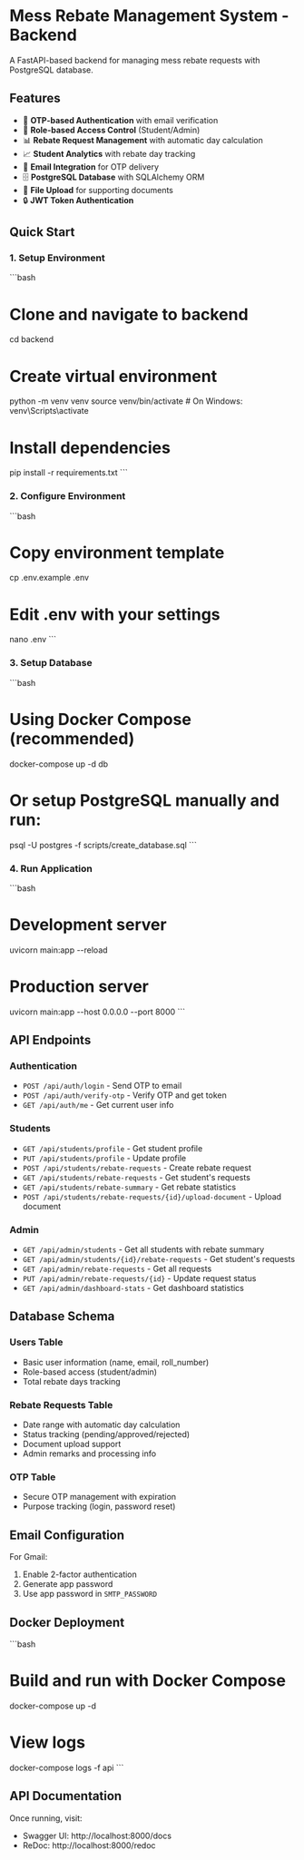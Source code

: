 # Mess Rebate Management System - Backend

A FastAPI-based backend for managing mess rebate requests with PostgreSQL database.

## Features

- 🔐 **OTP-based Authentication** with email verification
- 👥 **Role-based Access Control** (Student/Admin)
- 📊 **Rebate Request Management** with automatic day calculation
- 📈 **Student Analytics** with rebate day tracking
- 📧 **Email Integration** for OTP delivery
- 🗄️ **PostgreSQL Database** with SQLAlchemy ORM
- 📁 **File Upload** for supporting documents
- 🔒 **JWT Token Authentication**

## Quick Start

### 1. Setup Environment

\`\`\`bash
# Clone and navigate to backend
cd backend

# Create virtual environment
python -m venv venv
source venv/bin/activate  # On Windows: venv\Scripts\activate

# Install dependencies
pip install -r requirements.txt
\`\`\`

### 2. Configure Environment

\`\`\`bash
# Copy environment template
cp .env.example .env

# Edit .env with your settings
nano .env
\`\`\`

### 3. Setup Database

\`\`\`bash
# Using Docker Compose (recommended)
docker-compose up -d db

# Or setup PostgreSQL manually and run:
psql -U postgres -f scripts/create_database.sql
\`\`\`

### 4. Run Application

\`\`\`bash
# Development server
uvicorn main:app --reload

# Production server
uvicorn main:app --host 0.0.0.0 --port 8000
\`\`\`

## API Endpoints

### Authentication
- `POST /api/auth/login` - Send OTP to email
- `POST /api/auth/verify-otp` - Verify OTP and get token
- `GET /api/auth/me` - Get current user info

### Students
- `GET /api/students/profile` - Get student profile
- `PUT /api/students/profile` - Update profile
- `POST /api/students/rebate-requests` - Create rebate request
- `GET /api/students/rebate-requests` - Get student's requests
- `GET /api/students/rebate-summary` - Get rebate statistics
- `POST /api/students/rebate-requests/{id}/upload-document` - Upload document

### Admin
- `GET /api/admin/students` - Get all students with rebate summary
- `GET /api/admin/students/{id}/rebate-requests` - Get student's requests
- `GET /api/admin/rebate-requests` - Get all requests
- `PUT /api/admin/rebate-requests/{id}` - Update request status
- `GET /api/admin/dashboard-stats` - Get dashboard statistics

## Database Schema

### Users Table
- Basic user information (name, email, roll_number)
- Role-based access (student/admin)
- Total rebate days tracking

### Rebate Requests Table
- Date range with automatic day calculation
- Status tracking (pending/approved/rejected)
- Document upload support
- Admin remarks and processing info

### OTP Table
- Secure OTP management with expiration
- Purpose tracking (login, password reset)

## Email Configuration

For Gmail:
1. Enable 2-factor authentication
2. Generate app password
3. Use app password in `SMTP_PASSWORD`

## Docker Deployment

\`\`\`bash
# Build and run with Docker Compose
docker-compose up -d

# View logs
docker-compose logs -f api
\`\`\`

## API Documentation

Once running, visit:
- Swagger UI: http://localhost:8000/docs
- ReDoc: http://localhost:8000/redoc
